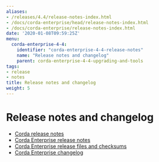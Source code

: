 ```yaml
---
aliases:
- /releases/4.4/release-notes-index.html
- /docs/corda-enterprise/head/release-notes-index.html
- /docs/corda-enterprise/release-notes-index.html
date: '2020-01-08T09:59:25Z'
menu:
  corda-enterprise-4-4:
    identifier: "corda-enterprise-4-4-release-notes"
    name: "Release notes and changelog"
    parent: corda-enterprise-4-4-upgrading-and-tools
tags:
- release
- notes
title: Release notes and changelog
weight: 5
---
```



# Release notes and changelog

* [Corda release notes](../../../../../en/platform/corda/4.4/enterprise/release-notes.md)
* [Corda Enterprise release notes](../../../../../en/platform/corda/4.4/enterprise/release-notes-enterprise.md)
* [Corda Enterprise release files and checksums](../../../../../en/platform/corda/4.4/enterprise/release-checksum-enterprise.md)
* [Corda Enterprise changelog](../../../../../en/platform/corda/4.4/enterprise/changelog-enterprise.md)

